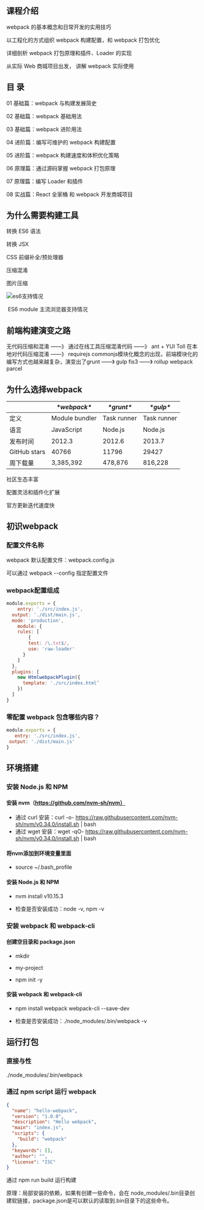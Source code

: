## 课程介绍

webpack 的基本概念和日常开发的实用技巧

以工程化的方式组织 webpack 构建配置，和 webpack 打包优化

详细剖析 webpack 打包原理和插件、Loader 的实现

从实际 Web 商城项目出发， 讲解 webpack 实际使用



## 目 录

01 基础篇：webpack 与构建发展简史

02 基础篇：webpack 基础用法

03 基础篇：webpack 进阶用法

04 进阶篇：编写可维护的 webpack 构建配置

05 进阶篇：webpack 构建速度和体积优化策略

06 原理篇：通过源码掌握 webpack 打包原理

07 原理篇：编写 Loader 和插件

08 实战篇：React 全家桶 和 webpack 开发商城项目



## 为什么需要构建工具

转换 ES6 语法

转换 JSX

CSS 前缀补全/预处理器

压缩混淆

图片压缩



![es6支持情况](/Users/zhaoyang/tool/images/前端知识体系/前端工程实践/webpack/es6支持情况.png)

​																ES6 module 主流浏览器支持情况



## 前端构建演变之路

无代码压缩和混淆  ——》 通过在线工具压缩混淆代码  ——》 ant + YUI Toll 在本地对代码压缩混淆 ——》 requirejs commonjs模块化概念的出现，前端模块化的编写方式也越来越复杂，演变出了grunt ——》 gulp fis3 ——》 rollup webpack parcel

 

## 为什么选择webpack

|              | ***\*webpack\**** | ***\*grunt\**** | ***\*gulp\**** |
| ------------ | ----------------- | --------------- | -------------- |
| 定义         | Module bundler    | Task runner     | Task runner    |
| 语言         | JavaScript        | Node.js         | Node.js        |
| 发布时间     | 2012.3            | 2012.6          | 2013.7         |
| GitHub stars | 40766             | 11796           | 29427          |
| 周下载量     | 3,385,392         | 478,876         | 816,228        |

社区生态丰富

配置灵活和插件化扩展

官方更新迭代速度快



## 初识webpack

### 配置文件名称

webpack 默认配置文件：webpack.config.js

可以通过 webpack --config 指定配置文件

### webpack配置组成

```js
module.exports = { 
	entry: './src/index.js', 
  output: './dist/main.js',
  mode: 'production',
	module: {
    rules: [	
    	{ 
        test: /\.txt$/, 
        use: 'raw-loader' 
      }
    ]
  },
  plugins: [
  	new HtmlwebpackPlugin({ 
      template: './src/index.html’
  	})
  ]
}
```

### 零配置 webpack 包含哪些内容？

 ```js
module.exports = { 
	entry: './src/index.js', 
  output: './dist/main.js'
}
 ```



## 环境搭建

### 安装 Node.js 和 NPM

#### 安装 nvm（https://github.com/nvm-sh/nvm）

* 通过 curl 安装：curl -o- https://raw.githubusercontent.com/nvm-sh/nvm/v0.34.0/install.sh | bash
* 通过 wget 安装：wget -qO- https://raw.githubusercontent.com/nvm-sh/nvm/v0.34.0/install.sh | bash

#### 将nvm添加到环境变量里面

* source ~/.bash_profile

#### 安装 Node.js 和 NPM

* nvm install v10.15.3

* 检查是否安装成功：node -v, npm -v

### 安装 webpack 和 webpack-cli

#### 创建空目录和 package.json

* mkdir 

* my-project

* npm init -y

#### 安装 webpack 和 webpack-cli

* npm install webpack webpack-cli --save-dev

* 检查是否安装成功：./node_modules/.bin/webpack -v

  

## 运行打包

### 直接与性

./node_modules/.bin/webpack 

### 通过 npm script 运⾏ webpack

```json
{
  "name": "hello-webpack",
  "version": "1.0.0", 
  "description": "Hello webpack", 
  "main": "index.js",
  "scripts": {
  	"build": "webpack"
  },
  "keywords": [],
  "author": "",
  "license": "ISC"
}
```

通过 npm run build 运行构建

原理：局部安装的依赖，如果有创建一些命令，会在 node_modules/.bin目录创建软链接，package.json是可以默认的读取到.bin目录下的这些命令。
